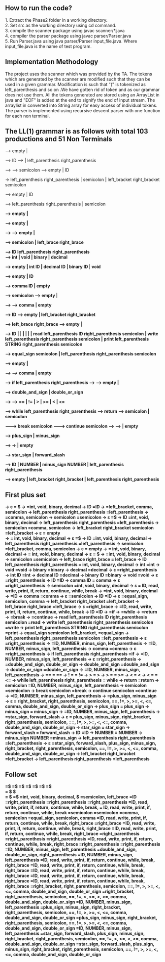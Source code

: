 <h2>How to run the code? </h2>
1. Extract the Phase2 folder in a working directory. <br>
2. Set src as the working directory using cd command. <br>
3. compile the scanner package using javac scanner/*.java <br>
4. compiler the parser package using javac parser/Parser.java <br>
5. Run Parser.java using java parser/Parser input_file.java. Where input_file.java is the name of test program. <br>

<h2>Implementation Methodology</h2>

The project uses the scanner which was provided by the TA. The tokens which are generated by the scanner are modified such that 
they can be used in a given grammar. Modification is such that "(" is tokenized as left_parenthesis and so on .We have gotten rid of token <meta statement> and <Spaces> as our grammar does not use them.
All the tokens generated are stored using an ArrayList in java and "EOF" is added at the end to signify the end of input stream. The arraylist in converted into String array for easy
access of individual tokens.
The parser is implemented using recursive descent parser with one function for each non terminal.



<h2>The LL(1) grammar is as follows with total 103 productions and 51 Non Terminals </h2>


<program> --> empty | <type name> <program1>
			
<program1> --> ID <program2>
<program2> --> <Beta3> <program3> | left_parenthesis <parameter list> right_parenthesis <Beta1> <C>
			 
<program3> -->  <id list prime> <program4>
<program4> --> semicolon <program5>
<program5> --> empty  | <type name> ID <program7>
			
<program7> ->  left_parenthesis <parameter list> right_parenthesis <Beta1> <C> | <id list prime> semicolon <A> | left_bracket <expression> right_bracket <id list prime> semicolon  <A> 
            	 
			
<A> --> empty | <type name> ID <A prime>
      
<A prime> -->  left_parenthesis <parameter list> right_parenthesis  <Beta1> <C>  | <Beta3> <id list prime> semicolon <B> <a double prime>
           
<A double prime> -->  empty  | <func decl> <Beta1> <C>
                  
<program6> --> empty  | <func decl> <Beta1> <C>
			
<func list> --> <func decl> <Beta1> <C>
<C> --> empty | <func list>
	  
<Beta1> --> semicolon | left_brace <data decls> <statements> right_brace
		  
<func decl> --> <type name> ID left_parenthesis <parameter list> right_parenthesis  
<type name> --> int  | void  | binary  | decimal 
			 
			 
			 
<parameter list> --> empty  | int ID <non-empty list prime>  | decimal ID <non-empty list prime> | binary ID <non-empty list prime> | void <Z>  	
                  
				  
				   
				   	   
<Z> --> empty | ID <non-empty list prime>
      
<non-empty list prime> --> comma <type name> ID <non-empty list prime>  | empty
                        
<data decls> --> <type name><id list> semicolon <B>
<B> -->  empty  | <data decls>
     
<id list> --> <id> <id list prime>
<id list prime> --> comma <id> <id list prime>  | empty
                 
<id> --> ID <Beta3> 
<Beta3> --> empty  | left_bracket <expression> right_bracket
         
<block statements> --> left_brace <statements> right_brace 
<statements> --> empty   | <statement> <statements> 
             
<statement> --> ID <X> | <if statement>   | <while statement>  | <return statement>   | <break statement>  | <continue statement>  | read left_parenthesis  ID right_parenthesis semicolon | write left_parenthesis <expression> right_parenthesis semicolon | print left_parenthesis  STRING right_parenthesis semicolon 
              
			
			 
			
			 
			 
			  
			  
<X> --> <Beta3> equal_sign <expression> semicolon  | left_parenthesis <expr list> right_parenthesis semicolon
     
<expr list> --> empty  | <non-empty expr list> 
             
<non-empty expr list> --> <expression> <non-empty expr list prime>
<non-empty expr list prime> --> comma <expression> <non-empty expr list prime>  | empty
                             
<if statement> --> if left_parenthesis <condition expression> right_parenthesis <block statements> 
<condition expression> -->  <condition> <Beta2>
<Beta2> --> empty  | <condition op> <condition>
         
<condition op> --> double_and_sign | double_or_sign 
                 
<condition> --> <expression> <comparison op> <expression> 
<comparison op> --> ==  | !=   | >  | >=   | < | <=
                 
				
				 
				
				  
<while statement> --> while left_parenthesis <condition expression> right_parenthesis <block statements> 
<return statement> --> return <Beta4> 
<Beta4> --> <expression> semicolon | semicolon
          
<break statement> ---> break semicolon 
<continue statement> ---> continue semicolon
<expression> --> <term> <expression prime> 
<expression prime> --> <addop> <term> <expression prime> | empty
                     
<addop> --> plus_sign | minus_sign 
          
<term> --> <factor> <term prime> 
<term prime> -> <mulop> <factor> <term prime>  | empty 
             
<mulop> --> star_sign  | forward_slash 
         
<factor> --> ID <Beta5> | NUMBER | minus_sign NUMBER | left_parenthesis <expression> right_parenthesis
           
		   
		   
<Beta5> --> empty  | left_bracket <expression> right_bracket   | left_parenthesis <expr list> right_parenthesis
         
		
		  

<h2>First plus set </h2>

<program> → ε	                                                                                  = $
<program> → <type name> <program1>	                                                              =int, void, binary, decimal
	<program1> → ID <program2>	                                                                      =ID
	<program2> → <Beta3> <program3>	                                                                  =left_bracket, comma, semicolon
	<program2> → left_parenthesis <parameter list> right_parenthesis <Beta1> <C>	                      =left_parenthesis
	<program3> → <id list prime> <program4>	                                                          =comma, semicolon
	<program4> → semicolon <program5>	                                                              =semicolon
	<program5> → ε	                                                                                  =$
	<program5> → <type name> ID <program7>	                                                          =int, void, binary, decimal
	<program7> → left_parenthesis <parameter list> right_parenthesis <Beta1> <C>	                      =left_parenthesis
	<program7> → <id list prime> semicolon <A>	                                                      =comma, semicolon
	<program7> → left_bracket <expression> right_bracket <id list prime> semicolon <A>	              =left_bracket
	<program6> → ε                                                                                    = empty	
	<program6> → <funcdecl> <Beta1> <C>	                                                              = int, void, binary, decimal
	<A> → ε	                                                                                          =$
	<A> → <typename> ID <Aprime>	                                                                  =int, void, binary, decimal
	<Aprime> → left_parenthesis <parameterlist> right_parenthesis <Beta1> <C>	                      =left_parenthesis
	<Aprime> → <Beta3> <idlistprime> semicolon <B> <adoubleprime>	                                  =left_bracket, comma, semicolon
	<Adoubleprime> → ε                                                                                =	empty
	<Adoubleprime> → <funcdecl> <Beta1> <C>	                                                          = int, void, binary, decimal
	<funclist> → <funcdecl> <Beta1> <C>	                                                              = int, void, binary, decimal
	<C> → ε	                                                                                          = $
	<C> → <funclist>	                                                                              =int, void, binary, decimal
	<Beta1> → semicolon	                                                                              =semicolon
	<Beta1> → left_brace <datadecls> <statements> right_brace	                                      = left_brace
	<funcdecl> → <typename> ID left_parenthesis <parameterlist> right_parenthesis	                  = int, void, binary, decimal
	<typename> → int	                                                                              =int
	<typename> → void	                                                                              =void
	<typename> → binary	                                                                              =binary
	<typename> → decimal	                                                                          =decimal
	<parameterlist> → ε	                                                                              =right_parenthesis
	<parameterlist> → int ID <non-emptylistprime>	                                                  =int
	<parameterlist> → decimal ID <non-emptylistprime>	                                              =decimal
	<parameterlist> → binary ID <non-emptylistprime>	                                              =binary
	<parameterlist> → void <Z>	                                                                      =void
	<Z> → ε	                                                                                          =right_parenthesis
	<Z> → ID <non-emptylistprime>	                                                                  =ID
	<non-emptylistprime> → comma <typename> ID <non-emptylistprime>                                   =	comma
	<non-emptylistprime> → ε	                                                                      =right_parenthesis
	<datadecls> → <typename> <idlist> semicolon <B>	                                                  =int, void, binary, decimal
	<B> → ε	                                                                                          = ID, read, write, print, if, return, continue, while, break
	<B> → <datadecls>	                                                                              =int, void, binary, decimal
	<idlist> → <id> <idlistprime>	                                                                  =ID
	<idlistprime> → comma <id> <idlistprime>	                                                      =comma
	<idlistprime> → ε	                                                                              =semicolon
	<id> → ID <Beta3>	                                                                              =ID
	<Beta3> → ε	                                                                                      =equal_sign, semicolon, comma
	<Beta3> → left_bracket <expression> right_bracket	                                              =left_bracket
	<blockstatements> → left_brace <statements> right_brace	                                          =left_brace
	<statements> → ε	                                                                              =right_brace
	<statements> → <statement> <statements>	                                                          =ID, read, write, print, if, return, continue, while, break
	<statement> → ID <X>	                                                                          =ID
	<statement> → <ifstatement>	                                                                      =if
	<statement> → <whilestatement>	                                                                  =while
	<statement> → <returnstatement>	                                                                  =return
	<statement> → <breakstatement>	                                                                  =break
	<statement> → <continuestatement>	                                                              =continue
	<statement> → read left_parenthesis ID right_parenthesis semicolon	                              =read
	<statement> → write left_parenthesis <expression> right_parenthesis semicolon	                  =write
	<statement> → print left_parenthesis STRING right_parenthesis semicolon	                          =print
	<X> → <Beta3> equal_sign <expression> semicolon	left_bracket,                                     =equal_sign
	<X> → left_parenthesis <exprlist> right_parenthesis semicolon	                                  =left_parenthesis
	<exprlist> → ε	                                                                                  =right_parenthesis
	<exprlist> → <non-emptyexprlist>	                                                              =ID, NUMBER, minus_sign, left_parenthesis
	<non-emptyexprlist> → <expression> <non-emptyexprlistprime>	                                      =ID, NUMBER, minus_sign, left_parenthesis
	<non-emptyexprlistprime> → comma <expression> <non-emptyexprlistprime>	                          =comma
	<non-emptyexprlistprime> → ε	                                                                  =right_parenthesis
	<ifstatement> → if left_parenthesis <conditionexpression> right_parenthesis <blockstatements>	  =if
	<conditionexpression> → <condition> <Beta2>	                                                      =ID, NUMBER, minus_sign, left_parenthesis
	<Beta2> → ε	                                                                                      =right_parenthesis
	<Beta2> → <conditionop> <condition>	                                                              =double_and_sign, double_or_sign
	<conditionop> → double_and_sign	                                                                  =double_and_sign
	<conditionop> → double_or_sign	                                                                  =double_or_sign
	<condition> → <expression> <comparisonop> <expression>	                                          =ID, NUMBER, minus_sign, left_parenthesis
	<comparisonop> →                                                                                    ==  =  ==
	<comparisonop> → !                                                                                  =	 =   !=
	<comparisonop> → >                                                                                  =	>
	<comparisonop> → >                                                                                  =	=  >=
	<comparisonop> → <                                                                                  =	<
	<comparisonop> → <                                                                                  =	 =  <=
	<whilestatement> → while left_parenthesis <conditionexpression> right_parenthesis <blockstatements> =	while
	<returnstatement> → return <Beta4>	                                                              =return
	<Beta4> → <expression> semicolon	                                                              =ID, NUMBER, minus_sign, left_parenthesis
	<Beta4> → semicolon	                                                                              =semicolon
	<breakstatement> → break semicolon	                                                              =break
	<continuestatement> → continue semicolon	                                                      =continue
	<expression> → <term> <expressionprime>	                                                          =ID, NUMBER, minus_sign, left_parenthesis
	<expressionprime> → <addop> <term> <expressionprime>	                                          =plus_sign, minus_sign
	<expressionprime> → ε	                                                                          = right_bracket, right_parenthesis, semicolon, ==, !=, >, >=, <, <=, comma, double_and_sign, double_or_sign
	<addop> → plus_sign 	                                                                          = plus_sign
	<addop> → minus_sign	                                                                          = minus_sign
	<term> → <factor> <termprime>	                                                                  =ID, NUMBER, minus_sign, left_parenthesis
	<termprime> → <mulop> <factor> <termprime>	                                                      =star_sign, forward_slash
	<termprime> → ε	                                                                                  = plus_sign, minus_sign, right_bracket, right_parenthesis, semicolon, ==, !=, >, >=, <, <=, comma, double_and_sign, double_or_sign
	<mulop> → star_sign	                                                                              = star_sign
	<mulop> → forward_slash                                                                           =	forward_slash
	<factor> → ID <Beta5>	                                                                          =ID
	<factor> → NUMBER                                                                                 = NUMBER	<factor> → minus_sign NUMBER	                                                                  =minus_sign
	<factor> → left_parenthesis <expression> right_parenthesis	                                      =left_parenthesis
	<Beta5> → ε	                                                                                      =star_sign, forward_slash, plus_sign, minus_sign, right_bracket, right_parenthesis, semicolon, ==, !=, >, >=, <, <=, comma, double_and_sign, double_or_sign
	<Beta5> → left_bracket <expression> right_bracket	                                              =left_bracket
	<Beta5> → left_parenthesis <exprlist> right_parenthesis	                                          =left_parenthesis



<h2>Follow set</h2>

<program>	                =$
<program1>	                =$
<program2>	                =$
<program3>	                =$
<program4>	                =$
<program5>	                =$
<program7>	                =$
<program6>	
<A>                         =	$
<Aprime>	$
<Adoubleprime>	
<funclist>                  =	$
<C>	                        =$
<Beta1>	                    =int, void, binary, decimal, $
<funcdecl>	                =semicolon, left_brace
<typename>	                =ID
<parameterlist>	            =right_parenthesis
<Z>	                        =right_parenthesis
<non-emptylistprime>	    =right_parenthesis
<datadecls>	                =ID, read, write, print, if, return, continue, while, break, <adoubleprime>
<B>	                        = ID, read, write, print, if, return, continue, while, break
<idlist>	                =semicolon
<idlistprime>	            =semicolon
<id>	                    =comma, semicolon
<Beta3>	                    =equal_sign, semicolon, comma
<blockstatements>	        =ID, read, write, print, if, return, continue, while, break, right_brace
<statements>	            =right_brace
<statement>	                =ID, read, write, print, if, return, continue, while, break, right_brace
<X>	                        =ID, read, write, print, if, return, continue, while, break, right_brace
<exprlist>	                =right_parenthesis
<non-emptyexprlist>	        =right_parenthesis
<non-emptyexprlistprime>	=right_parenthesis
<ifstatement>	            =ID, read, write, print, if, return, continue, while, break, right_brace
<conditionexpression>	    =right_parenthesis
<Beta2>	                    =right_parenthesis
<conditionop>	            =ID, NUMBER, minus_sign, left_parenthesis
<condition>	                =double_and_sign, double_or_sign, right_parenthesis
<comparisonop>	            =ID, NUMBER, minus_sign, left_parenthesis
<whilestatement>	        =ID, read, write, print, if, return, continue, while, break, right_brace
<returnstatement>	        =ID, read, write, print, if, return, continue, while, break, right_brace
<Beta4>	                    =ID, read, write, print, if, return, continue, while, break, right_brace
<breakstatement>	        =ID, read, write, print, if, return, continue, while, break, right_brace
<continuestatement>	        =ID, read, write, print, if, return, continue, while, break, right_brace
<expression>	            =right_bracket, right_parenthesis, semicolon, ==, !=, >, >=, <, <=, comma, double_and_sign, double_or_sign
<expressionprime>	        =right_bracket, right_parenthesis, semicolon, ==, !=, >, >=, <, <=, comma, double_and_sign, double_or_sign
<addop>	                    =ID, NUMBER, minus_sign, left_parenthesis
<term>	                    =plus_sign, minus_sign, right_bracket, right_parenthesis, semicolon, ==, !=, >, >=, <, <=, comma, double_and_sign, double_or_sign
<termprime>	                =plus_sign, minus_sign, right_bracket, right_parenthesis, semicolon, ==, !=, >, >=, <, <=, comma, double_and_sign, double_or_sign
<mulop>	                    =ID, NUMBER, minus_sign, left_parenthesis
<factor>	                =star_sign, forward_slash, plus_sign, minus_sign, right_bracket, right_parenthesis, semicolon, ==, !=, >, >=, <, <=, comma, double_and_sign, double_or_sign
<Beta5>	                    =star_sign, forward_slash, plus_sign, minus_sign, right_bracket, right_parenthesis, semicolon, ==, !=, >, >=, <, <=, comma, double_and_sign, double_or_sign
